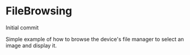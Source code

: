 # FileBrowsing
Initial commit


Simple example of how to browse the device's file manager to select an image and display it.

